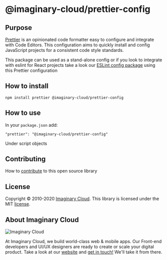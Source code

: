 # @imaginary-cloud/prettier-config

## Purpose
[Prettier](https://prettier.io/) is an opinionated code formatter easy to configure and integrate with Code Editors. This configuration aims to quickly install and config JavaScript projects for a consistent code style standards.

This package can be used as a stand-alone config or if you look to integrate with eslint for React projects take a look our [ESLint config package](https://github.com/imaginary-cloud/eslint-config-react) using this Prettier configuration

## How to install
```
npm install prettier @imaginary-cloud/prettier-config
```
## How to use
In your `package.json` add:

```
"prettier": "@imaginary-cloud/prettier-config"
```
Under script objects
## Contributing
How to [contribute](/CONTRIBUTING.MD) to this open source library

## License

Copyright © 2010-2020 [Imaginary Cloud](https://www.imaginarycloud.com). This library is licensed under the MIT [license](./LICENCE).

## About Imaginary Cloud

![Imaginary Cloud](https://s3.eu-central-1.amazonaws.com/imaginary-images/Logo_IC_readme.svg)

At Imaginary Cloud, we build world-class web & mobile apps. Our Front-end developers and UI/UX designers are ready to create or scale your digital product. Take a look at our [website](https://www.imaginarycloud.com/) and [get in touch!](https://www.imaginarycloud.com/contacts) We'll take it from there.